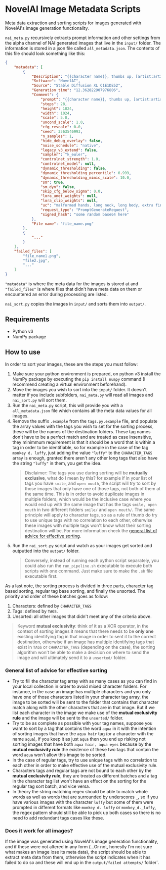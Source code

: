 # NovelAI Image Metadata Scripts

Meta data extraction and sorting scripts for images generated with NovelAI's image generation functionality.

`nai_meta.py` recursively extracts prompt information and other settings from the alpha channel of NAI generated images that live in the `input/` folder. The information is stored in a json file called `all_metadata.json`. The contents of this file should look something like this:
```json
{
    "metadata": [
        {
            "Description": "{{character name}}, thumbs up, [artist:artistname], etc",
            "Software": "NovelAI",
            "Source": "Stable Diffusion XL C1E1DE52",
            "Generation time": "12.362822907976806",
            "Comment": {
                "prompt": "{{character name}}, thumbs up, [artist:artistname], etc",
                "steps": 28,
                "height": 1024,
                "width": 1024,
                "scale": 5.0,
                "uncond_scale": 1.0,
                "cfg_rescale": 0.0,
                "seed": 3563546993,
                "n_samples": 1,
                "hide_debug_overlay": false,
                "noise_schedule": "native",
                "legacy_v3_extend": false,
                "sampler": "k_euler",
                "controlnet_strength": 1.0,
                "controlnet_model": null,
                "dynamic_thresholding": false,
                "dynamic_thresholding_percentile": 0.999,
                "dynamic_thresholding_mimic_scale": 10.0,
                "sm": true,
                "sm_dyn": false,
                "skip_cfg_below_sigma": 0.0,
                "lora_unet_weights": null,
                "lora_clip_weights": null,
                "uc": "malformed hands, long neck, long body, extra fingers, dark skin girl, mosaic, bad faces, bad face, bad eyes, bad feet, extra toes, earrings,  censor bar, censor bars,  @_@, glowing eyes, sketch, flat color,  bad shadow, uncoordinated body, unnatural body, fused breasts, bad breasts, eyepatch,",
                "request_type": "PromptGenerateRequest",
                "signed_hash": "some random base64 here"
            },
            "File name": "file_name.png"
        },
        {
            "..."
        }
    ],
    "failed_files": [
        "file_name1.png",
        "file2.jpg",
        "..."
    ]
}
```
`"metadata"` is where the meta data for the images is stored at and `"failed_files"` is where files that didn't have meta data on them or encountered an error during processing are listed.

`nai_sort.py` copies the images in `input/` and sorts them into `output/`. 

## Requirements

* Python v3
* NumPy package

## How to use

In order to sort your images, these are the steps you must follow:

1. Make sure your python environment is prepared, on python v3 install the NumPy package by executing the `pip install numpy` command (I recommend creating a virtual environment beforehand).
1. Move the images you wish to sort into the `input/` folder. It doesn't matter if you include subfolders, `nai_meta.py` will read all images and `nai_sort.py` will sort them.
2. Run the `nai_meta.py` script, this will provide you with a `all_metadata.json` file which contains all the meta data values for all images.
3. Remove the suffix `.example` from the `tags.py.example` file, and populate the array values with the tags you wish to set for the sorting process, these will be the names of the destination folders. These tag names don't have to be a perfect match and are treated as case insensitive, they minimmum requirement is that it should be a word that is within a tag in order to be identifiable, so for example in the case of the tag `monkey d. luffy`, just adding the value `"luffy"` to the `CHARACTER_TAGS` array is enough, granted there aren't any other long tags that also have the string `"luffy"` in them, you get the idea.
    > Disclaimer: The tags you use during sorting will be **mutually exclusive**, what do I mean by this? for example if in your list of tags you have `smile`, and `open mouth`, the script will try to sort by those images that only have one of those tags, not both of them at the same time. This is in order to avoid duplicate images in multiple folders, which would be the inclusive case where you would end up with the same image that has the tags `smile, open mouth` in two different folders `smile/` and `open mouth/`. The same principle will apply to character tags, so as a rule of thumb do try to use unique tags with no correlation to each other, otherwise these images with multiple tags won't know what their sorting destination will be. For more information check the [general list of advice for effective sorting](#general-list-of-advice-for-effective-sorting).
4. Run the `nai_sort.py` script and watch as your images get sorted and outputted into the `output/` folder.
    > Conversely, instead of running each python script separately, you could also run the `run_pipeline.sh` executable to execute both scripts with one command. Just make sure to make the `.sh` file executable first.

As a last note, the sorting process is divided in three parts, character tag based sorting, regular tag base sorting, and finally the unsorted. The priority and order of these batches goes as follow:
1. Characters: defined by `CHARACTER_TAGS`
2. Tags: defined by `TAGS`.
3. Unsorted: all other images that didn't meet any of the criteria above.

> Keyword **mutual exclusivity**: think of it as a XOR operator, in the context of sorting images it means that there needs to be **only one** existing identifying tag in that image in order to sent it to the correct destination, otherwise if an image has multiple identifying tags that exist in `TAGS` or `CHARACTER_TAGS` (depending on the case), the sorting algorithm won't be able to make a decision on where to send the image and will ultimately send it to a `unsorted/` folder.

### General list of advice for effective sorting

* Try to fill the character tag array with as many cases as you can find in your local collection in order to avoid mixed character folders. For instance, in the case an image has multiple characters and you only have one of those characters listed in your character tag array, the image to be sorted will be sent to the folder that contains that character match along with the other characters that are in that image. But if we list each character in the image we make use of the **mutual exclusivity rule** and the image will be sent to the `unsorted/` folder.
* Try to be as complete as possible with your tag names, suppose you want to sort by a tag that contains the word `aqua` in it with the intention of sorting images that have the `aqua hair` tag (or a character with the name `aqua`), if you keep it as just `aqua` then you end up risking not sorting images that have both `aqua hair, aqua eyes` because by the **mutual exclusivity rule** the existence of these two tags that contain the word `aqua` won't allow this image to be sorted.
* In the case of regular tags, try to use unique tags with no correlation to each other in order to make effective use of the mutual exclusivity rule.
* Characters tags and regular tags are not bound to each other by the **mutual exclusivity rule**, they are treated as different batches and a tag in the character tag list won't have an effect on the sorting for the regular tag sort batch, and vice versa.
* In theory the string matching regex should be able to match whole words as well as words that are surrounded by underscores `_`, so if you have various images with the character `luffy` but some of them were prompted in different formats like `monkey d. luffy` or `monkey_d._luffy`, the regex pattern should still be able to pick up both cases so there is no need to add redundant tags cases like these.

### Does it work for all images?

If the image was generated using NovelAI's image generation functionality, and if these were not altered in any form (...Or not, honestly I'm not sure what makes an image lose its meta data), the script should be able to extract meta data from them, otherwise the script indicates when it has failed to do so and these will end up in the `output/failed attempts/` folder`.